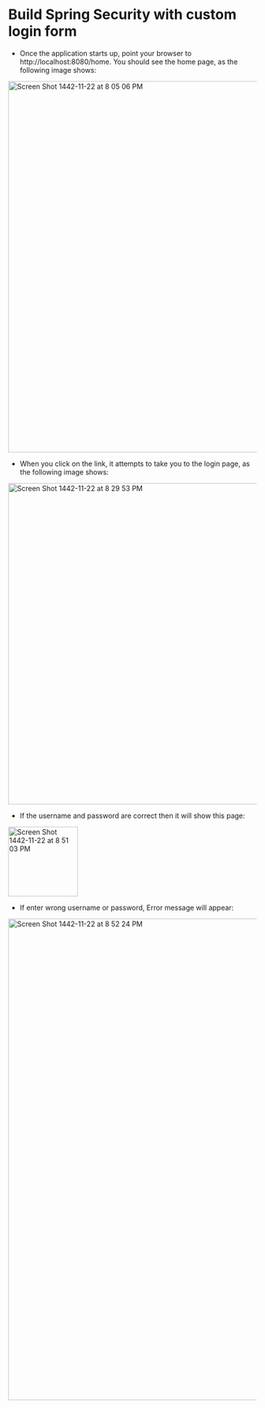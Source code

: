 # Build Spring Security with custom login form

- Once the application starts up, point your browser to http://localhost:8080/home. You should see the home page, as the following image shows:

<img width="751" alt="Screen Shot 1442-11-22 at 8 05 06 PM" src="https://user-images.githubusercontent.com/67427643/124314763-8b550f80-db7b-11eb-99e5-78151c02e24c.png">

- When you click on the link, it attempts to take you to the login page, as the following image shows:

<img width="650" alt="Screen Shot 1442-11-22 at 8 29 53 PM" src="https://user-images.githubusercontent.com/67427643/124314777-90b25a00-db7b-11eb-8132-7de598f2c16d.png">

- If the username and password are correct then it will show this page: 

<img width="141" alt="Screen Shot 1442-11-22 at 8 51 03 PM" src="https://user-images.githubusercontent.com/67427643/124314784-94de7780-db7b-11eb-800b-6b94a9b4670d.png">


- If enter wrong username or password, Error message  will appear:
<img width="974" alt="Screen Shot 1442-11-22 at 8 52 24 PM" src="https://user-images.githubusercontent.com/67427643/124315014-fd2d5900-db7b-11eb-9e08-dbb11344a59e.png">
